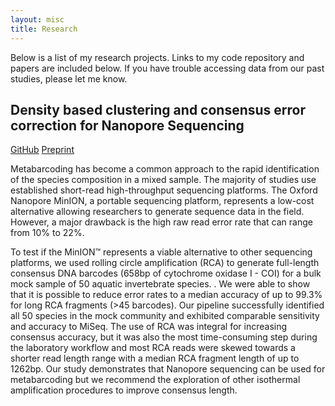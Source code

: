 ```yaml
---
layout: misc
title: Research
---
```


Below is a list of my research projects. Links to my code repository and papers are included below. If you have trouble accessing data from our past studies, please let me know.


## Density based clustering and consensus error correction for Nanopore Sequencing 
[GitHub](https://github.com/bbaloglu/ashure)
[Preprint](https://www.biorxiv.org/content/10.1101/2020.05.21.108852v1.full.pdf)

Metabarcoding has become a common approach to the rapid identification of the species composition in a mixed sample. The majority of studies use established short-read high-throughput sequencing platforms. The Oxford Nanopore MinION, a portable sequencing platform, represents a low-cost alternative allowing researchers to generate sequence data in the field. However, a major drawback is the high raw read error rate that can range from 10% to 22%.

To test if the MinION™ represents a viable alternative to other sequencing platforms, we used rolling circle amplification (RCA) to generate full-length consensus DNA barcodes (658bp of cytochrome oxidase I - COI) for a bulk mock sample of 50 aquatic invertebrate species.
. We were able to show that it is possible to reduce error rates to a median accuracy of up to 99.3% for long RCA fragments (>45 barcodes). Our pipeline successfully identified all 50 species in the mock community and exhibited comparable sensitivity and accuracy to MiSeq. The use of RCA was integral for increasing consensus accuracy, but it was also the most time-consuming step during the laboratory workflow and most RCA reads were skewed towards a shorter read length range with a median RCA fragment length of up to 1262bp. Our study demonstrates that Nanopore sequencing can be used for metabarcoding but we recommend the exploration of other isothermal amplification procedures to improve consensus length.


